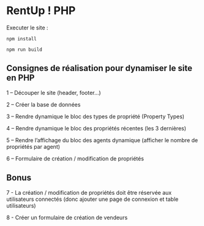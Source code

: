 # RentUp ! PHP

Executer le site :

`npm install`

`npm run build`

## Consignes de réalisation pour dynamiser le site en PHP

1 – Découper le site (header, footer…)

2 – Créer la base de données

3 – Rendre dynamique le bloc des types de propriété (Property Types)

4 – Rendre dynamique le bloc des propriétés récentes (les 3 dernières)

5 – Rendre l’affichage du bloc des agents dynamique (afficher le nombre de propriétés par agent)

6 – Formulaire de création / modification de propriétés

## Bonus

7 - La création / modification de propriétés doit être réservée aux utilisateurs connectés (donc ajouter une page de connexion et table utilisateurs)

8 - Créer un formulaire de création de vendeurs

